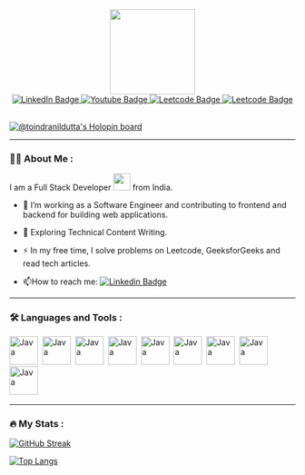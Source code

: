 <div id="header" align="center">
  <img src="https://media.giphy.com/media/v1.Y2lkPTc5MGI3NjExOHV2dWp0ZHN6OTR5cmZyMjJ2Mnhzb3RhbHBvNWg4cGlvbDh6MGtzNCZlcD12MV9pbnRlcm5hbF9naWZfYnlfaWQmY3Q9cw/zWrrk0oYjwkHDIq8T5/giphy.gif" width="150"/>
</div>

<div id="badges" align="center">
  <a href="www.linkedin.com/in/toindranildutta/" target="_blank">
    <img src="https://img.shields.io/badge/LinkedIn-blue?style=for-the-badge&logo=linkedin&logoColor=white" alt="LinkedIn Badge"/>
  </a>
  <a href="https://www.youtube.com/channel/UClfnfEBCxp5wKfN6aF-fKUg">
    <img src="https://img.shields.io/badge/YouTube-red?style=for-the-badge&logo=youtube&logoColor=white" alt="Youtube Badge"/>
  </a>
  <a href="https://leetcode.com/toindranildutta/">
    <img src="https://img.shields.io/badge/Leetcode-orange?style=for-the-badge&logo=leetcode&logoColor=white" alt="Leetcode Badge"/>
  </a>
  <a href="mailto:toindranildutta@gmail.com/">
    <img src="https://img.shields.io/badge/Gmail-green?style=for-the-badge&logo=gmail&logoColor=white" alt="Leetcode Badge"/>
  </a>
</div>

<br>

[![@toindranildutta's Holopin board](https://holopin.me/toindranildutta)](https://holopin.io/@toindranildutta)

<!--<div align="center">
  <img src="https://media.giphy.com/media/v1.Y2lkPTc5MGI3NjExMGRweGZmNThreTNubjEydm4zeWVoM3A1aWpwNWloenpkc24ycnFhdiZlcD12MV9pbnRlcm5hbF9naWZfYnlfaWQmY3Q9Zw/SWoSkN6DxTszqIKEqv/giphy.gif" width="600" height="400"/>
</div>-->

---

### :woman_technologist: About Me :
I am a Full Stack Developer <img src="https://media.giphy.com/media/WUlplcMpOCEmTGBtBW/giphy.gif" width="30"> from India.
- :telescope: I’m working as a Software Engineer and contributing to frontend and backend for building web applications.

- :seedling: Exploring Technical Content Writing.

- :zap: In my free time, I solve problems on Leetcode, GeeksforGeeks and read tech articles.

- :mailbox:How to reach me: [![Linkedin Badge](https://img.shields.io/badge/-indranil-blue?style=flat&logo=Linkedin&logoColor=white)](https://www.linkedin.com/in/indranil-dutta-developer/)

---
### :hammer_and_wrench: Languages and Tools :

 <img src="https://cdn.iconscout.com/icon/free/png-512/free-react-226053.png?f=avif&w=256" title="Java" alt="Java" width="50" height="50"/>&nbsp;
  <img src="https://cdn.iconscout.com/icon/free/png-512/free-java-60-1174953.png?f=avif&w=256" title="Java" alt="Java" width="50" height="50"/>&nbsp;
   <img src="https://cdn.iconscout.com/icon/free/png-512/free-spring-16-283031.png?f=avif&w=256" title="Java" alt="Java" width="50" height="50"/>&nbsp;
  <img src="https://cdn.iconscout.com/icon/free/png-512/free-mysql-21-1174941.png?f=avif&w=256" title="Java" alt="Java" width="50" height="50"/>&nbsp;
   <img src="https://cdn.iconscout.com/icon/free/png-512/free-javascript-1-225993.png?f=avif&w=256" title="Java" alt="Java" width="50" height="50"/>&nbsp;
  <img src="https://cdn.iconscout.com/icon/free/png-512/free-html-59-225995.png?f=avif&w=256" title="Java" alt="Java" width="50" height="50"/>&nbsp;
  <img src="https://cdn.iconscout.com/icon/free/png-512/free-css3-8-1175200.png?f=avif&w=256" title="Java" alt="Java" width="50" height="50"/>&nbsp;
  <img src="https://cdn.iconscout.com/icon/free/png-512/free-mongodb-5-1175140.png?f=avif&w=256" title="Java" alt="Java" width="50" height="50"/>&nbsp;
  <img src="https://cdn.iconscout.com/icon/free/png-512/free-python-2-226051.png?f=avif&w=256" title="Java" alt="Java" width="50" height="50"/>&nbsp;  

</div>

---

### :fire: My Stats :
[![GitHub Streak](http://github-readme-streak-stats.herokuapp.com?user=toindranildutta&theme=dark&background=000000)](https://git.io/streak-stats)

[![Top Langs](https://github-readme-stats.vercel.app/api/top-langs/?username=toindranildutta&layout=compact&theme=vision-friendly-dark)](https://github.com/toindranildutta/github-readme-stats)
